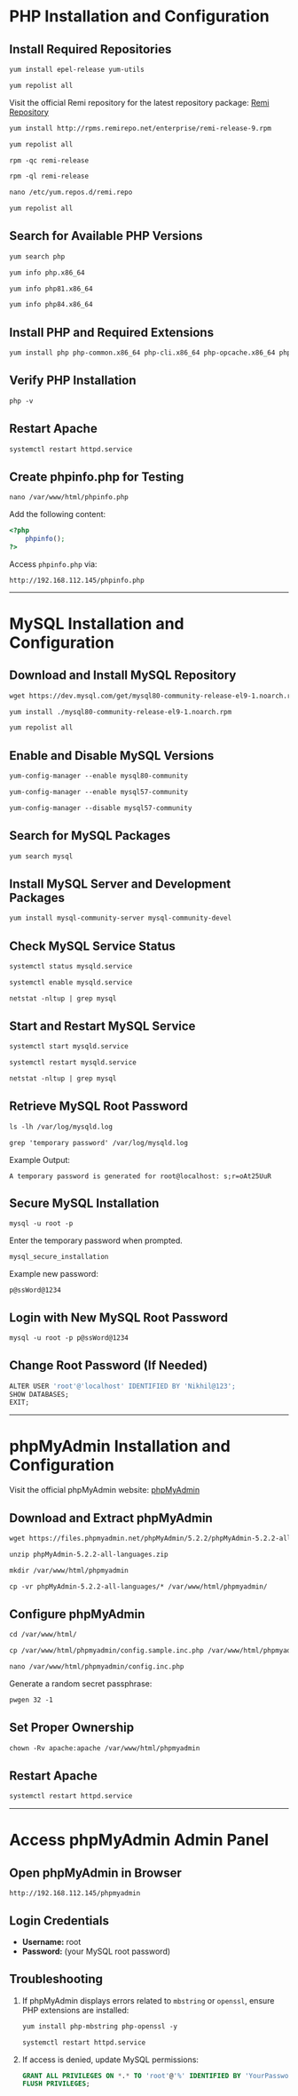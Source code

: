 # PHP Installation and Configuration

## Install Required Repositories
```apache
yum install epel-release yum-utils
```
```apache
yum repolist all
```
Visit the official Remi repository for the latest repository package:
[Remi Repository](https://rpms.remirepo.net/)

```apache
yum install http://rpms.remirepo.net/enterprise/remi-release-9.rpm
```
```apache
yum repolist all
```
```apache
rpm -qc remi-release
```
```apache
rpm -ql remi-release
```
```apache
nano /etc/yum.repos.d/remi.repo
```
```apache
yum repolist all
```

## Search for Available PHP Versions
```apache
yum search php
```
```apache
yum info php.x86_64
```
```apache
yum info php81.x86_64
```
```apache
yum info php84.x86_64
```

## Install PHP and Required Extensions
```apache
yum install php php-common.x86_64 php-cli.x86_64 php-opcache.x86_64 php-gd.x86_64 php-curl php-mysqlnd.x86_64 php-xml.x86_64 php-mbstring.x86_64 php-pear php-mbstring php-pecl-http php-session
```

## Verify PHP Installation
```apache
php -v
```

## Restart Apache
```apache
systemctl restart httpd.service
```

## Create phpinfo.php for Testing
```apache
nano /var/www/html/phpinfo.php
```
Add the following content:
```php
<?php
    phpinfo();
?>
```
Access `phpinfo.php` via:
```
http://192.168.112.145/phpinfo.php
```

---


# MySQL Installation and Configuration

## Download and Install MySQL Repository
```apache
wget https://dev.mysql.com/get/mysql80-community-release-el9-1.noarch.rpm
```
```apache
yum install ./mysql80-community-release-el9-1.noarch.rpm
```
```apache
yum repolist all
```

## Enable and Disable MySQL Versions
```apache
yum-config-manager --enable mysql80-community
```
```apache
yum-config-manager --enable mysql57-community
```
```apache
yum-config-manager --disable mysql57-community
```

## Search for MySQL Packages
```apache
yum search mysql
```

## Install MySQL Server and Development Packages
```apache
yum install mysql-community-server mysql-community-devel
```

## Check MySQL Service Status
```apache
systemctl status mysqld.service
```
```apache
systemctl enable mysqld.service
```
```apache
netstat -nltup | grep mysql
```

## Start and Restart MySQL Service
```apache
systemctl start mysqld.service
```
```apache
systemctl restart mysqld.service
```
```apache
netstat -nltup | grep mysql
```

## Retrieve MySQL Root Password
```apache
ls -lh /var/log/mysqld.log
```
```apache
grep 'temporary password' /var/log/mysqld.log
```
Example Output:
```
A temporary password is generated for root@localhost: s;r=oAt25UuR
```

## Secure MySQL Installation
```apache
mysql -u root -p
```
Enter the temporary password when prompted.
```apache
mysql_secure_installation
```
Example new password:
```
p@ssWord@1234
```

## Login with New MySQL Root Password
```apache
mysql -u root -p p@ssWord@1234
```

## Change Root Password (If Needed)
```apache
ALTER USER 'root'@'localhost' IDENTIFIED BY 'Nikhil@123';
SHOW DATABASES;
EXIT;
```
---

# phpMyAdmin Installation and Configuration

Visit the official phpMyAdmin website:
[phpMyAdmin](https://www.phpmyadmin.net/)

## Download and Extract phpMyAdmin
```apache
wget https://files.phpmyadmin.net/phpMyAdmin/5.2.2/phpMyAdmin-5.2.2-all-languages.zip
```
```apache
unzip phpMyAdmin-5.2.2-all-languages.zip
```
```apache
mkdir /var/www/html/phpmyadmin
```
```apache
cp -vr phpMyAdmin-5.2.2-all-languages/* /var/www/html/phpmyadmin/
```

## Configure phpMyAdmin
```apache
cd /var/www/html/
```
```apache
cp /var/www/html/phpmyadmin/config.sample.inc.php /var/www/html/phpmyadmin/config.inc.php
```
```apache
nano /var/www/html/phpmyadmin/config.inc.php
```
Generate a random secret passphrase:
```apache
pwgen 32 -1
```

## Set Proper Ownership
```apache
chown -Rv apache:apache /var/www/html/phpmyadmin
```

## Restart Apache
```apache
systemctl restart httpd.service
```

---

# Access phpMyAdmin Admin Panel

## Open phpMyAdmin in Browser
```
http://192.168.112.145/phpmyadmin
```

## Login Credentials
- **Username:** root
- **Password:** (your MySQL root password)

## Troubleshooting
1. If phpMyAdmin displays errors related to `mbstring` or `openssl`, ensure PHP extensions are installed:
   ```apache
   yum install php-mbstring php-openssl -y
   ```
   ```apache
   systemctl restart httpd.service
   ```
2. If access is denied, update MySQL permissions:
   ```sql
   GRANT ALL PRIVILEGES ON *.* TO 'root'@'%' IDENTIFIED BY 'YourPassword' WITH GRANT OPTION;
   FLUSH PRIVILEGES;
   ```


